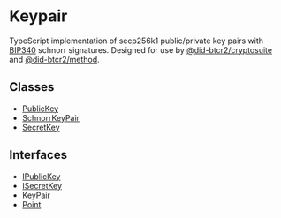 # Keypair

TypeScript implementation of secp256k1 public/private key pairs with [BIP340](https://github.com/bitcoin/bips/blob/master/bip-0340.mediawiki) schnorr signatures.
Designed for use by [@did-btcr2/cryptosuite](../cryptosuite/index.md) and [@did-btcr2/method](../method/index.md).

## Classes

- [PublicKey](classes/PublicKey.md)
- [SchnorrKeyPair](classes/SchnorrKeyPair.md)
- [SecretKey](classes/SecretKey.md)

## Interfaces

- [IPublicKey](interfaces/IPublicKey.md)
- [ISecretKey](interfaces/ISecretKey.md)
- [KeyPair](interfaces/KeyPair.md)
- [Point](interfaces/Point.md)
